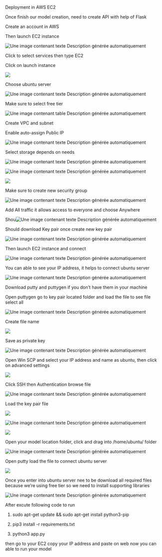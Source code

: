Deployment in AWS EC2

Once finish our model creation, need to create API with help of Flask

Create an account in AWS

Then launch EC2 instance

![Une image contenant texte Description générée
automatiquement](./media/image1.PNG)

Click to select services then type EC2

Click on launch instance

![](./media/image2.PNG)

Choose ubuntu server

![Une image contenant texte Description générée
automatiquement](./media/image3.PNG)

Make sure to select free tier

![Une image contenant table Description générée
automatiquement](./media/image4.PNG)

Create VPC and subnet

Enable auto-assign Public IP

![Une image contenant texte Description générée
automatiquement](./media/image5.PNG)

Select storage depends on needs

![Une image contenant texte Description générée
automatiquement](./media/image6.PNG)

![Une image contenant texte Description générée
automatiquement](./media/image7.PNG)

![](./media/image8.PNG)

Make sure to create new security group

![Une image contenant texte Description générée
automatiquement](./media/image9.PNG)

Add All traffic it allows access to everyone and choose Anywhere

Shou![Une image contenant texte Description générée
automatiquement](./media/image10.PNG)

Should download Key pair once create new key pair

![Une image contenant texte Description générée
automatiquement](./media/image11.PNG)

Then launch EC2 instance and connect

![Une image contenant texte Description générée
automatiquement](./media/image12.PNG)

You can able to see your IP address, it helps to connect ubuntu server

![Une image contenant texte Description générée
automatiquement](./media/image13.PNG)

Download putty and puttygen if you don’t have them in your machine

Open puttygen go to key pair located folder and load the file to see
file select all

![Une image contenant texte Description générée
automatiquement](./media/image14.PNG)

Create file name

![](./media/image15.PNG)

Save as private key

![Une image contenant texte Description générée
automatiquement](./media/image16.PNG)

Open Win SCP and select your IP address and name as ubuntu, then click
on advanced settings

![](./media/image17.PNG)

Click SSH then Authentication browse file

![Une image contenant texte Description générée
automatiquement](./media/image18.PNG)

Load the key pair file

![](./media/image19.PNG)

![Une image contenant texte Description générée
automatiquement](./media/image20.PNG)

![](./media/image21.PNG)

Open your model location folder, click and drag into /home/ubuntu/
folder

![Une image contenant texte Description générée
automatiquement](./media/image22.PNG)

Open putty load the file to connect ubuntu server

![](./media/image23.PNG)

Once you enter into ubuntu server nee to be download all required files
because we’re using free tier so we need to install supporting libraries

![Une image contenant texte Description générée
automatiquement](./media/image24.PNG)

After excute following code to run

1)  sudo apt-get update && sudo apt-get install python3-pip

2)  pip3 install -r requirements.txt

3)  python3 app.py

then go to your EC2 copy your IP address and paste on web now you can
able to run your model
